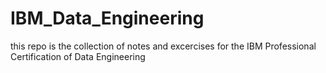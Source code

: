 # IBM_Data_Engineering
this repo is the collection of notes and excercises for the IBM Professional Certification of Data Engineering
